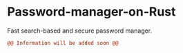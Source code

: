 # Password-manager-on-Rust
Fast search-based and secure password manager. 
```diff
@@ Information will be added soon @@
